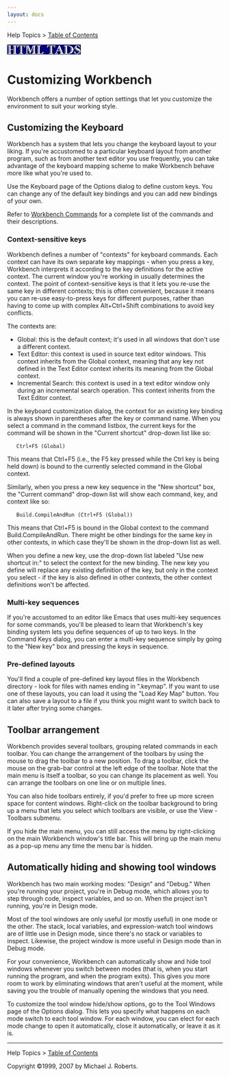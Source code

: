 ```yaml
---
layout: docs
---
```

Help Topics \> [Table of Contents](wbcont.html)  
  

  
  
  
![](../htmltads.jpg)  

# Customizing Workbench

  
  

Workbench offers a number of option settings that let you customize the
environment to suit your working style.

## Customizing the Keyboard

Workbench has a system that lets you change the keyboard layout to your
liking. If you're accustomed to a particular keyboard layout from
another program, such as from another text editor you use frequently,
you can take advantage of the keyboard mapping scheme to make Workbench
behave more like what you're used to.

Use the Keyboard page of the Options dialog to define custom keys. You
can change any of the default key bindings and you can add new bindings
of your own.

Refer to [Workbench Commands](wbcmd.html) for a complete list of the
commands and their descriptions.

### Context-sensitive keys

Workbench defines a number of "contexts" for keyboard commands. Each
context can have its own separate key mappings - when you press a key,
Workbench interprets it according to the key definitions for the active
context. The current window you're working in usually determines the
context. The point of context-sensitive keys is that it lets you re-use
the same key in different contexts; this is often convenient, because it
means you can re-use easy-to-press keys for different purposes, rather
than having to come up with complex Alt+Ctrl+Shift combinations to avoid
key conflicts.

The contexts are:

- Global: this is the default context; it's used in all windows that
  don't use a different context.
- Text Editor: this context is used in source text editor windows. This
  context inherits from the Global context, meaning that any key not
  defined in the Text Editor context inherits its meaning from the
  Global context.
- Incremental Search: this context is used in a text editor window only
  during an incremental search operation. This context inherits from the
  Text Editor context.

In the keyboard customization dialog, the context for an existing key
binding is always shown in parentheses after the key or command name.
When you select a command in the command listbox, the current keys for
the command will be shown in the "Current shortcut" drop-down list like
so:

       Ctrl+F5 (Global)

This means that Ctrl+F5 (i.e., the F5 key pressed while the Ctrl key is
being held down) is bound to the currently selected command in the
Global context.

Similarly, when you press a new key sequence in the "New shortcut" box,
the "Current command" drop-down list will show each command, key, and
context like so:

       Build.CompileAndRun (Ctrl+F5 (Global))

This means that Ctrl+F5 is bound in the Global context to the command
Build.CompileAndRun. There might be other bindings for the same key in
other contexts, in which case they'll be shown in the drop-down list as
well.

When you define a new key, use the drop-down list labeled "Use new
shortcut in:" to select the context for the new binding. The new key you
define will replace any existing definition of the key, but only in the
context you select - if the key is also defined in other contexts, the
other context definitions won't be affected.

### Multi-key sequences

If you're accustomed to an editor like Emacs that uses multi-key
sequences for some commands, you'll be pleased to learn that Workbench's
key binding system lets you define sequences of up to two keys. In the
Command Keys dialog, you can enter a multi-key sequence simply by going
to the "New key" box and pressing the keys in sequence.

### Pre-defined layouts

You'll find a couple of pre-defined key layout files in the Workbench
directory - look for files with names ending in ".keymap". If you want
to use one of these layouts, you can load it using the "Load Key Map"
button. You can also save a layout to a file if you think you might want
to switch back to it later after trying some changes.

## Toolbar arrangement

Workbench provides several toolbars, grouping related commands in each
toolbar. You can change the arrangement of the toolbars by using the
mouse to drag the toolbar to a new position. To drag a toolbar, click
the mouse on the grab-bar control at the left edge of the toolbar. Note
that the main menu is itself a toolbar, so you can change its placement
as well. You can arrange the toolbars on one line or on multiple lines.

You can also hide toolbars entirely, if you'd prefer to free up more
screen space for content windows. Right-click on the toolbar background
to bring up a menu that lets you select which toolbars are visible, or
use the View - Toolbars submenu.

If you hide the main menu, you can still access the menu by
right-clicking on the main Workbench window's title bar. This will bring
up the main menu as a pop-up menu any time the menu bar is hidden.

## Automatically hiding and showing tool windows

Workbench has two main working modes: "Design" and "Debug." When you're
running your project, you're in Debug mode, which allows you to step
through code, inspect variables, and so on. When the project isn't
running, you're in Design mode.

Most of the tool windows are only useful (or mostly useful) in one mode
or the other. The stack, local variables, and expression-watch tool
windows are of little use in Design mode, since there's no stack or
variables to inspect. Likewise, the project window is more useful in
Design mode than in Debug mode.

For your convenience, Workbench can automatically show and hide tool
windows whenever you switch between modes (that is, when you start
running the program, and when the program exits). This gives you more
room to work by eliminating windows that aren't useful at the moment,
while saving you the trouble of manually opening the windows that you
need.

To customize the tool window hide/show options, go to the Tool Windows
page of the Options dialog. This lets you specify what happens on each
mode switch to each tool window. For each window, you can elect for each
mode change to open it automatically, close it automatically, or leave
it as it is.  
  
  
  
  

------------------------------------------------------------------------

  
Help Topics \> [Table of Contents](wbcont.html)  
  
Copyright ©1999, 2007 by Michael J. Roberts.
